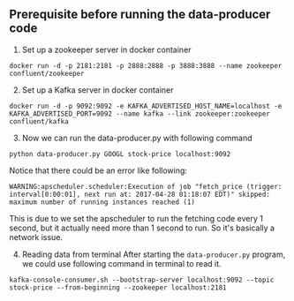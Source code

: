 ## Prerequisite before running the data-producer code

1. Set up a zookeeper server in docker container

```
docker run -d -p 2181:2181 -p 2888:2888 -p 3888:3888 --name zookeeper confluent/zookeeper
```

2. Set up a Kafka server in docker container

```
docker run -d -p 9092:9092 -e KAFKA_ADVERTISED_HOST_NAME=localhost -e KAFKA_ADVERTISED_PORT=9092 --name kafka --link zookeeper:zookeeper confluent/kafka
```

3. Now we can run the data-producer.py with following command

```
python data-producer.py GOOGL stock-price localhost:9092
```

Notice that there could be an error like following:

```
WARNING:apscheduler.scheduler:Execution of job "fetch_price (trigger: interval[0:00:01], next run at: 2017-04-28 01:18:07 EDT)" skipped: maximum number of running instances reached (1)
```

This is due to we set the apscheduler to run the fetching code every 1 second, but it actually need more than 1 second to run. So it's basically a network issue. 

4. Reading data from terminal
After starting the `data-producer.py` program, we could use following command in terminal to read it.

```
kafka-console-consumer.sh --bootstrap-server localhost:9092 --topic stock-price --from-beginning --zookeeper localhost:2181
```
